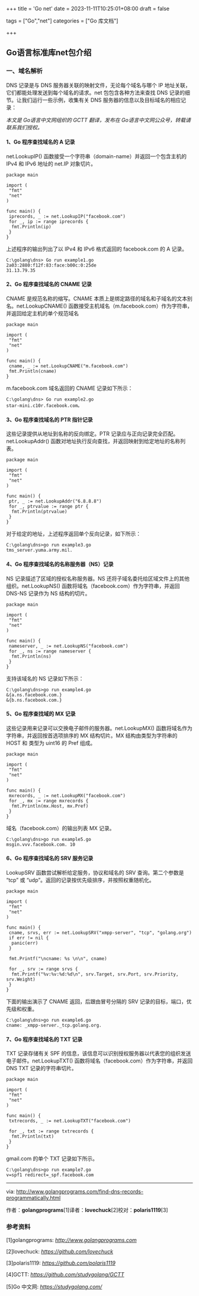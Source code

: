 +++
title = 'Go net'
date = 2023-11-11T10:25:01+08:00
draft = false

tags = ["Go","net"]
categories = ["Go 库文档"]

+++

## Go语言标准库net包介绍

### 一、域名解析

DNS 记录是与 DNS 服务器关联的映射文件，无论每个域名与哪个 IP 地址关联，它们都能处理发送到每个域名的请求。net 包包含各种方法来查找 DNS 记录的细节。让我们运行一些示例，收集有关 DNS 服务器的信息以及目标域名的相应记录：

*本文是 Go语言中文网组织的 GCTT 翻译，发布在 Go语言中文网公众号，转载请联系我们授权。*

#### 1、Go 程序查找域名的 A 记录

net.LookupIP() 函数接受一个字符串（domain-name）并返回一个包含主机的 IPv4 和 IPv6 地址的 net.IP 对象切片。

```
package main

import (
 "fmt"
 "net"
)

func main() {
 iprecords, _ := net.LookupIP("facebook.com")
 for _, ip := range iprecords {
  fmt.Println(ip)
 }
}
```

上述程序的输出列出了以 IPv4 和 IPv6 格式返回的 facebook.com 的 A 记录。

```
C:\golang\dns> Go run example1.go
2a03:2880:f12f:83:face:b00c:0:25de
31.13.79.35
```

#### 2、Go 程序查找域名的 CNAME 记录

CNAME 是规范名称的缩写。CNAME 本质上是绑定路径的域名和子域名的文本别名。net.LookupCNAME()  函数接受主机域名（m.facebook.com）作为字符串，并返回给定主机的单个规范域名

```
package main

import (
 "fmt"
 "net"
)

func main() {
 cname, _ := net.LookupCNAME("m.facebook.com")
 fmt.Println(cname)
}
```

m.facebook.com 域名返回的 CNAME 记录如下所示：

```
C:\golang\dns> Go run example2.go
star-mini.c10r.facebook.com。
```

#### 3、Go 程序查找域名的 PTR 指针记录

这些记录提供从地址到名称的反向绑定。PTR 记录应与正向记录完全匹配。net.LookupAddr() 函数对地址执行反向查找，并返回映射到给定地址的名称列表。

```
package main

import (
 "fmt"
 "net"
)

func main() {
 ptr, _ := net.LookupAddr("6.8.8.8")
 for _, ptrvalue := range ptr {
  fmt.Println(ptrvalue)
 }
}
```

对于给定的地址，上述程序返回单个反向记录，如下所示：

```
C:\golang\dns>go run example3.go
tms_server.yuma.army.mil.
```

#### 4、Go 程序查找域名的名称服务器（NS）记录

NS 记录描述了区域的授权名称服务器。NS 还将子域名委托给区域文件上的其他组织。net.LookupNS() 函数将域名（facebook.com）作为字符串，并返回 DNS-NS 记录作为 NS 结构的切片。

```
package main

import (
 "fmt"
 "net"
)

func main() {
 nameserver, _ := net.LookupNS("facebook.com")
 for _, ns := range nameserver {
  fmt.Println(ns)
 }
}
```

支持该域名的 NS 记录如下所示：

```
C:\golang\dns>go run example4.go
&{a.ns.facebook.com.}
&{b.ns.facebook.com.}
```

#### 5、Go 程序查找域的 MX 记录

这些记录用来记录可以交换电子邮件的服务器。net.LookupMX() 函数将域名作为字符串，并返回按首选项排序的 MX 结构切片。MX 结构由类型为字符串的 HOST 和 类型为 uint16 的 Pref 组成。

```
package main

import (
 "fmt"
 "net"
)

func main() {
 mxrecords, _ := net.LookupMX("facebook.com")
 for _, mx := range mxrecords {
  fmt.Println(mx.Host, mx.Pref)
 }
}
```

域名（facebook.com）的输出列表 MX 记录。

```
C:\golang\dns>go run example5.go
msgin.vvv.facebook.com. 10
```

#### 6、Go 程序查找域名的 SRV 服务记录

LookupSRV 函数尝试解析给定服务，协议和域名的 SRV 查询。第二个参数是 “tcp” 或 “udp”。返回的记录按优先级排序，并按照权重随机化。

```
package main

import (
 "fmt"
 "net"
)

func main() {
 cname, srvs, err := net.LookupSRV("xmpp-server", "tcp", "golang.org")
 if err != nil {
  panic(err)
 }

 fmt.Printf("\ncname: %s \n\n", cname)

 for _, srv := range srvs {
  fmt.Printf("%v:%v:%d:%d\n", srv.Target, srv.Port, srv.Priority, srv.Weight)
 }
}
```

下面的输出演示了 CNAME 返回，后跟由冒号分隔的 SRV 记录的目标，端口，优先级和权重。

```
C:\golang\dns>go run example6.go
cname: _xmpp-server._tcp.golang.org.
```

#### 7、Go 程序查找域名的 TXT 记录

TXT 记录存储有关 SPF 的信息，该信息可以识别授权服务器以代表您的组织发送电子邮件。net.LookupTXT() 函数将域名（facebook.com）作为字符串，并返回 DNS TXT 记录的字符串切片。

```
package main

import (
 "fmt"
 "net"
)

func main() {
 txtrecords, _ := net.LookupTXT("facebook.com")

 for _, txt := range txtrecords {
  fmt.Println(txt)
 }
}
```

gmail.com 的单个 TXT 记录如下所示。

```
C:\golang\dns>go run example7.go
v=spf1 redirect=_spf.facebook.com
```

------

via: http://www.golangprograms.com/find-dns-records-programmatically.html

作者：**golangprograms**[1]译者：**lovechuck**[2]校对：**polaris1119**[3]


### 参考资料

[1]golangprograms: *http://www.golangprograms.com*

[2]lovechuck: *https://github.com/lovechuck*

[3]polaris1119: *https://github.com/polaris1119*

[4]GCTT: *https://github.com/studygolang/GCTT*

[5]Go 中文网: *https://studygolang.com/*